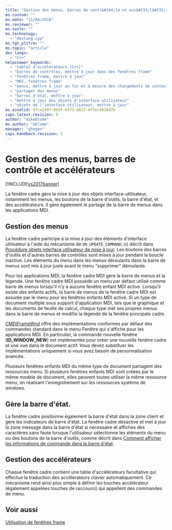 ```yaml
---
title: "Gestion des menus, barres de contr&#244;le et acc&#233;l&#233;rateurs | Microsoft Docs"
ms.custom: ""
ms.date: "11/04/2016"
ms.reviewer: ""
ms.suite: ""
ms.technology: 
  - "devlang-cpp"
ms.tgt_pltfrm: ""
ms.topic: "article"
dev_langs: 
  - "C++"
helpviewer_keywords: 
  - "tables d'accélérateurs (C++)"
  - "barres de contrôles, mettre à jour dans des fenêtres frame"
  - "fenêtres frame, mettre à jour"
  - "MDI, fenêtres frame"
  - "menus, mettre à jour au fur et à mesure des changements de contexte"
  - "partager des menus"
  - "barres d'état, mettre à jour"
  - "mettre à jour des objets d'interface utilisateur"
  - "objets de l'interface utilisateur, mettre à jour"
ms.assetid: 97ca1997-06df-4373-b023-4f7ecd81047b
caps.latest.revision: 9
author: "mikeblome"
ms.author: "mblome"
manager: "ghogen"
caps.handback.revision: 5
---
```

# Gestion des menus, barres de contr&#244;le et acc&#233;l&#233;rateurs
[!INCLUDE[vs2017banner](../assembler/inline/includes/vs2017banner.md)]

La fenêtre cadre gère la mise à jour des objets interface\-utilisateur, notamment les menus, les boutons de la barre d'outils, la barre d'état, et des accélérateurs.  Il gère également le partage de la barre de menus dans les applications MDI.  
  
## Gestion des menus  
 La fenêtre cadre participe à la mise à jour des éléments d'interface utilisateur à l'aide du mécanisme de `ON_UPDATE_COMMAND_UI` décrit dans [Procédure objets interface utilisateur de mise à jour](../mfc/how-to-update-user-interface-objects.md).  Les boutons des barres d'outils et d'autres barres de contrôles sont mises à jour pendant la boucle inactive.  Les éléments du menu dans les menus déroulants dans la barre de menus sont mis à jour juste avant le menu "supprimer" déroulante.  
  
 Pour les applications MDI, la fenêtre cadre MDI gère la barre de menus et la légende.  Une fenêtre cadre MDI possède un menu par défaut utilisé comme barre de menus lorsqu'il n'y a aucune fenêtre enfant MDI active.  Lorsqu'il existe des enfants actifs, la barre de menus de la fenêtre cadre MDI est assurée par le menu pour les fenêtres enfants MDI activé.  Si un type de document multiple sous support d'application MDI, tels que le graphique et les documents de feuille de calcul, chaque type met ses propres menus dans la barre de menus et modifie la légende de la fenêtre principale cadre.  
  
 [CMDIFrameWnd](../mfc/reference/cmdiframewnd-class.md) offre des implémentations conformes par défaut des commandes standard dans le menu Fenêtre qui s'affiche pour les applications MDI.  En particulier, la commande nouvelle fenêtre \(**ID\_WINDOW\_NEW**\) est implémentée pour créer une nouvelle fenêtre cadre et une vue dans le document actif.  Vous devez substituer les implémentations uniquement si vous avez besoin de personnalisation avancée.  
  
 Plusieurs fenêtres enfants MDI du même type de document partagent des ressources menu.  Si plusieurs fenêtres enfants MDI sont créées par le même modèle de document, elles peuvent toutes utiliser la même ressource menu, en réalisant l'enregistrement sur les ressources système de windows.  
  
## Gère la barre d'état.  
 La fenêtre cadre positionne également la barre d'état dans la zone client et gère les indicateurs de barre d'état.  La fenêtre cadre désactive et met à jour la zone message dans la barre d'état si nécessaire et affiches des caractères sans faute lorsque l'utilisateur sélectionne les éléments du menu ou des boutons de la barre d'outils, comme décrit dans [Comment afficher les informations de commande dans la barre d'état](../mfc/how-to-display-command-information-in-the-status-bar.md).  
  
## Gestion des accélérateurs  
 Chaque fenêtre cadre contient une table d'accélérateurs facultative qui effectue la traduction des accélérateurs clavier automatiquement.  Ce mécanisme rend ainsi plus simple à définir les touches accélérateur \(également appelées touches de raccourci\) qui appellent des commandes de menu.  
  
## Voir aussi  
 [Utilisation de fenêtres frame](../mfc/using-frame-windows.md)